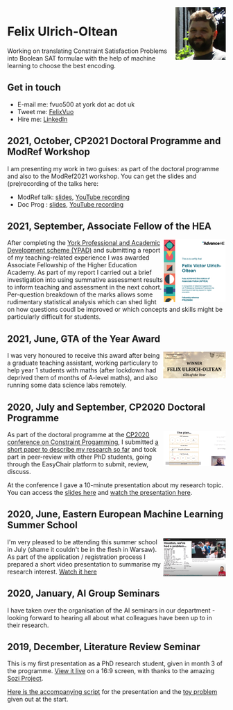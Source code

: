 <img width="116" height="121" src="fvuo-face.png" alt="Photo of my face" align="right" />

# Felix Ulrich-Oltean
Working on translating Constraint Satisfaction Problems into Boolean
SAT formulae with the help of machine learning to choose the best
encoding.


## Get in touch
* E-mail me: fvuo500 at york dot ac dot uk
* Tweet me: [FelixVuo](https://twitter.com/FelixVuo)
* Hire me: [LinkedIn](https://www.linkedin.com/in/felix-ulrich-oltean/)


## 2021, October, CP2021 Doctoral Programme and ModRef Workshop
I am presenting my work in two guises: as part of the doctoral
programme and also to the ModRef2021 workshop.  You can get the slides
and (pre)recording of the talks here:
- ModRef talk: [slides](papers/slides-modref2021.pdf), [YouTube
  recording](https://youtu.be/jWLN0H7FX_I)
- Doc Prog : [slides](papers/slides-cp2021-dp.pdf), [YouTube
  recording](https://youtu.be/tV576cKgt5w)


## 2021, September, Associate Fellow of the HEA
<img src="img/thumb-heacert.png" align="right"/>After completing the
[York Professional and Academic Development scheme
(YPAD)](https://www.york.ac.uk/staff/teaching/develop/ypad/) and
submitting a report of my teaching-related experience I was awarded
Associate Fellowship of the Higher Education Academy.  As part of my
report I carried out a brief investigation into using summative
assessment results to inform teaching and assessment in the next
cohort.  Per-question breakdown of the marks allows some rudimentary
statistical analysis which can shed light on how questions coudl be
improved or which concepts and skills might be particularly difficult
for students.



## 2021, June, GTA of the Year Award
<a href="https://twitter.com/UoY_CS/status/1408441043838775301"><img
src="img/thumb-gta-award.png" align="right"/></a> I was very honoured
to receive this award after being a graduate teaching assistant,
working particulary to help year 1 students with maths (after lockdown
had deprived them of months of A-level maths), and also running some
data science labs remotely.


## 2020, July and September, CP2020 Doctoral Programme
<a href="https://youtu.be/ZoMjX8tGEiA"><img
src="papers/cp2020talkthumb.png" align="right" width="144" height="80"
alt="Thumbnail from presentation video" /></a> As part of the doctoral
programme at the [CP2020 conference on Constraint
Progamming](https://cp2020.a4cp.org/), I submitted [a short paper to
describe my research so
far](./papers/cp2020-docprog-research_summary.pdf) and took part in
peer-review with other PhD students, going through the EasyChair
platform to submit, review, discuss.

At the conference I gave a 10-minute presentation about my research
topic.  You can access the [slides
here](papers/cp2020-docprog-slides.pdf) and [watch the presentation
here](https://youtu.be/ZoMjX8tGEiA).


## 2020, June, Eastern European Machine Learning Summer School
<a href="https://youtu.be/SyihWz34KEw"><img width="144" height="87"
src="papers/eeml2020-youtube-thumb.png" alt="Thumbnail photo from the
presentation video" align="right" /></a> I'm very pleased to be
attending this summer school in July (shame it couldn't be in the
flesh in Warsaw).  As part of the application / registration process I
prepared a short video presentation to summarise my research interest.
[Watch it here](https://youtu.be/SyihWz34KEw)


## 2020, January, AI Group Seminars
I have taken over the organisation of the AI seminars in our
department - looking forward to hearing all about what colleagues have
been up to in their research.

## 2019, December, Literature Review Seminar
This is my first presentation as a PhD research student, given in
month 3 of the programme.  [View it
live](litreview/lrseminar.sozi.html) on a 16:9 screen, with thanks to
the amazing [Sozi Project](https://sozi.baierouge.fr/).

[Here is the accompanying script](litreview/script.pdf) for the
presentation and the [toy problem](litreview/treeproblemprintout.pdf)
given out at the start.
